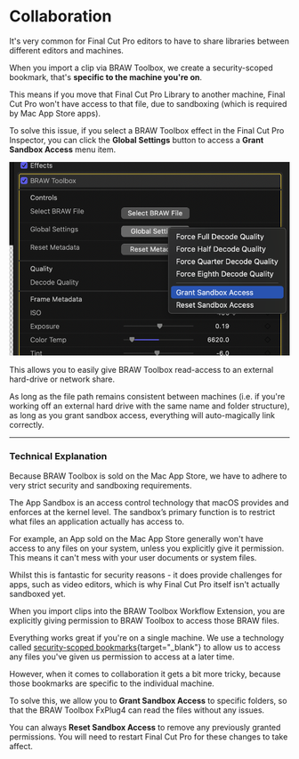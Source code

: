 # Collaboration

It's very common for Final Cut Pro editors to have to share libraries between different editors and machines.

When you import a clip via BRAW Toolbox, we create a security-scoped bookmark, that's **specific to the machine you're on**.

This means if you move that Final Cut Pro Library to another machine, Final Cut Pro won't have access to that file, due to sandboxing (which is required by Mac App Store apps).

To solve this issue, if you select a BRAW Toolbox effect in the Final Cut Pro Inspector, you can click the **Global Settings** button to access a **Grant Sandbox Access** menu item.

![](static/sandbox.png)

This allows you to easily give BRAW Toolbox read-access to an external hard-drive or network share.

As long as the file path remains consistent between machines (i.e. if you're working off an external hard drive with the same name and folder structure), as long as you grant sandbox access, everything will auto-magically link correctly.

---

### Technical Explanation

Because BRAW Toolbox is sold on the Mac App Store, we have to adhere to very strict security and sandboxing requirements.

The App Sandbox is an access control technology that macOS provides and enforces at the kernel level. The sandbox’s primary function is to restrict what files an application actually has access to.

For example, an App sold on the Mac App Store generally won't have access to any files on your system, unless you explicitly give it permission. This means it can't mess with your user documents or system files.

Whilst this is fantastic for security reasons - it does provide challenges for apps, such as video editors, which is why Final Cut Pro itself isn't actually sandboxed yet.

When you import clips into the BRAW Toolbox Workflow Extension, you are explicitly giving permission to BRAW Toolbox to access those BRAW files.

Everything works great if you're on a single machine. We use a technology called [security-scoped bookmarks](https://developer.apple.com/documentation/professional_video_applications/fcpxml_reference/asset/media-rep/bookmark/enabling_security-scoped_bookmark_and_url_access?language=objc){target="_blank"} to allow us to access any files you've given us permission to access at a later time.

However, when it comes to collaboration it gets a bit more tricky, because those bookmarks are specific to the individual machine.

To solve this, we allow you to **Grant Sandbox Access** to specific folders, so that the BRAW Toolbox FxPlug4 can read the files without any issues.

You can always **Reset Sandbox Access** to remove any previously granted permissions. You will need to restart Final Cut Pro for these changes to take affect.